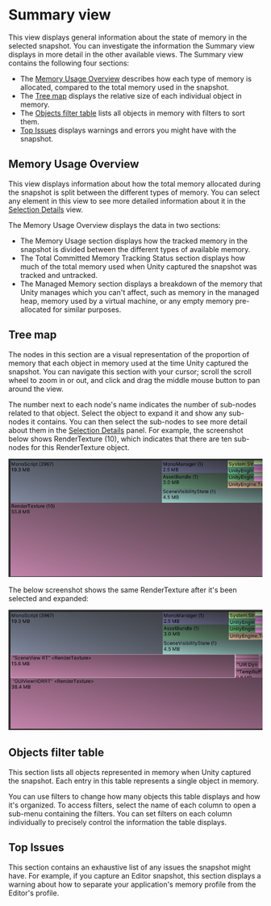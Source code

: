 # Summary view

This view displays general information about the state of memory in the selected snapshot. You can investigate the information the Summary view displays in more detail in the other available views. The Summary view contains the following four sections:

* The [Memory Usage Overview](#memory-usage-overview) describes how each type of memory is allocated, compared to the total memory used in the snapshot.
* The [Tree map](#tree-map) displays the relative size of each individual object in memory.
* The [Objects filter table](#objects-filter-table) lists all objects in memory with filters to sort them.
* [Top Issues](#top-issues) displays warnings and errors you might have with the snapshot.

## Memory Usage Overview

This view displays information about how the total memory allocated during the snapshot is split between the different types of memory. You can select any element in this view to see more detailed information about it in the [Selection Details](selection-details) view.

The Memory Usage Overview displays the data in two sections:

* The Memory Usage section displays how the tracked memory in the snapshot is divided between the different types of available memory.
* The Total Committed Memory Tracking Status section displays how much of the total memory used when Unity captured the snapshot was tracked and untracked.
* The Managed Memory section displays a breakdown of the memory that Unity manages which you can't affect, such as memory in the managed heap, memory used by a virtual machine, or any empty memory pre-allocated for similar purposes.

## Tree map

The nodes in this section are a visual representation of the proportion of memory that each object in memory used at the time Unity captured the snapshot. You can navigate this section with your cursor; scroll the scroll wheel to zoom in or out, and click and drag the middle mouse button to pan around the view.

The number next to each node's name indicates the number of sub-nodes related to that object. Select the object to expand it and show any sub-nodes it contains. You can then select the sub-nodes to see more detail about them in the [Selection Details](selection-details.md) panel. For example, the screenshot below shows RenderTexture (10), which indicates that there are ten sub-nodes for this RenderTexture object.

![A RenderTexture in the Tree map section in its default state](images/tree-map-render-texture.png)

The below screenshot shows the same RenderTexture after it's been selected and expanded:

![An expanded view of the same RenderTexture, with a sub-node selected](images/tree-map-render-texture-expanded.png)

## Objects filter table

This section lists all objects represented in memory when Unity captured the snapshot. Each entry in this table represents a single object in memory.

You can use filters to change how many objects this table displays and how it's organized. To access filters, select the name of each column to open a sub-menu containing the filters. You can set filters on each column individually to precisely control the information the table displays.

## Top Issues

This section contains an exhaustive list of any issues the snapshot might have. For example, if you capture an Editor snapshot, this section displays a warning about how to separate your application's memory profile from the Editor's profile.
